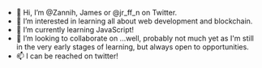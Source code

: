 - 👋 Hi, I’m @Zannih, James or @jr_ff_n on Twitter.
- 👀 I’m interested in learning all about web development and blockchain.
- 🌱 I’m currently learning JavaScript!
- 💞️ I’m looking to collaborate on ...well, probably not much yet as I'm still in the very early stages of learning, but always open to opportunities.
- 📫 I can be reached on twitter!

<!---
Zannih/Zannih is a ✨ special ✨ repository because its `README.md` (this file) appears on your GitHub profile.
You can click the Preview link to take a look at your changes.
--->
